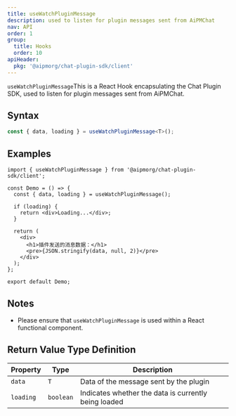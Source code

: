 ```yaml
---
title: useWatchPluginMessage
description: used to listen for plugin messages sent from AiPMChat
nav: API
order: 1
group:
  title: Hooks
  order: 10
apiHeader:
  pkg: '@aipmorg/chat-plugin-sdk/client'
---
```


`useWatchPluginMessage`This is a React Hook encapsulating the Chat Plugin SDK, used to listen for plugin messages sent from AiPMChat.

## Syntax

```ts
const { data, loading } = useWatchPluginMessage<T>();
```

## Examples

```tsx | pure
import { useWatchPluginMessage } from '@aipmorg/chat-plugin-sdk/client';

const Demo = () => {
  const { data, loading } = useWatchPluginMessage();

  if (loading) {
    return <div>Loading...</div>;
  }

  return (
    <div>
      <h1>插件发送的消息数据：</h1>
      <pre>{JSON.stringify(data, null, 2)}</pre>
    </div>
  );
};

export default Demo;
```

## Notes

- Please ensure that `useWatchPluginMessage` is used within a React functional component.

## Return Value Type Definition

| Property  | Type      | Description                                          |
| --------- | --------- | ---------------------------------------------------- |
| `data`    | `T`       | Data of the message sent by the plugin               |
| `loading` | `boolean` | Indicates whether the data is currently being loaded |

